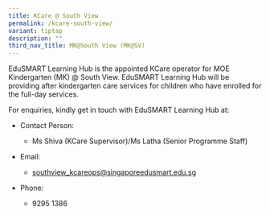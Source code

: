 ```yaml
---
title: KCare @ South View
permalink: /kcare-south-view/
variant: tiptap
description: ""
third_nav_title: MK@South View (MK@SV)
---
```

<p>EduSMART Learning Hub is the appointed KCare operator for MOE Kindergarten
(MK) @ South View. EduSMART Learning Hub will be providing after kindergarten
care services for children who have enrolled for the full-day services.</p>
<p>For enquiries, kindly get in touch with EduSMART Learning Hub at:</p>
<ul data-tight="true" class="tight">
<li>
<p>Contact Person:</p>
<ul data-tight="true" class="tight">
<li>
<p>Ms Shiva (KCare Supervisor)/Ms Latha (Senior Programme Staff)</p>
</li>
</ul>
</li>
<li>
<p>Email:</p>
<ul data-tight="true" class="tight">
<li>
<p><a href="mailto:southview_kcareops@singaporeedusmart.edu.sg" rel="noopener noreferrer nofollow" target="_blank">southview_kcareops@singaporeedusmart.edu.sg</a>
</p>
</li>
</ul>
</li>
<li>
<p>Phone:</p>
<ul data-tight="true" class="tight">
<li>
<p>9295 1386</p>
</li>
</ul>
</li>
</ul>
<p></p>